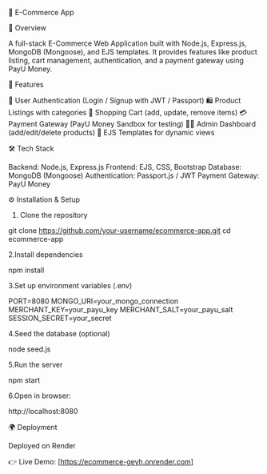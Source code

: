 🛒 E-Commerce App

📌 Overview

A full-stack E-Commerce Web Application built with Node.js, Express.js, MongoDB (Mongoose), and EJS templates.
It provides features like product listing, cart management, authentication, and a payment gateway using PayU Money.


🚀 Features

🔑 User Authentication (Login / Signup with JWT / Passport)
🛍️ Product Listings with categories
🛒 Shopping Cart (add, update, remove items)
💳 Payment Gateway (PayU Money Sandbox for testing)
👩‍💻 Admin Dashboard (add/edit/delete products)
🎨 EJS Templates for dynamic views


🛠️ Tech Stack

Backend: Node.js, Express.js
Frontend: EJS, CSS, Bootstrap
Database: MongoDB (Mongoose)
Authentication: Passport.js / JWT
Payment Gateway: PayU Money


⚙️ Installation & Setup

1. Clone the repository

git clone https://github.com/your-username/ecommerce-app.git
cd ecommerce-app

2.Install dependencies

npm install

3.Set up environment variables (.env)

PORT=8080
MONGO_URI=your_mongo_connection
MERCHANT_KEY=your_payu_key
MERCHANT_SALT=your_payu_salt
SESSION_SECRET=your_secret

4.Seed the database (optional)

node seed.js

5.Run the server

npm start

6.Open in browser:

http://localhost:8080


🌍 Deployment

Deployed on Render 

👉 Live Demo: [https://ecommerce-geyh.onrender.com]
